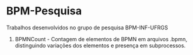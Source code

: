 # BPM-Pesquisa
Trabalhos desenvolvidos no grupo de pesquisa BPM-INF-UFRGS

1. BPMNCount - Contagem de elementos de BPMN em arquivos .bpmn, distinguindo variações dos elementos e presença em subprocessos.
